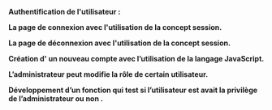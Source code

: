 **Authentification de l'utilisateur :**

**La page de connexion avec l'utilisation de la concept session.**

**La page de déconnexion avec l'utilisation de la concept session.**

**Création  d' un nouveau compte avec l’utilisation de la langage JavaScript.**

**L’administrateur peut modifie la rôle de certain utilisateur.**

**Développement d’un fonction qui test si l’utilisateur est avait la privilège de l’administrateur ou non .**

